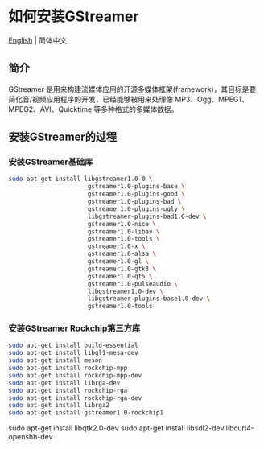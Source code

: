 # 如何安装GStreamer

[English](./GStreamer_Install.md) | 简体中文

## 简介

GStreamer 是用来构建流媒体应用的开源多媒体框架(framework)，其目标是要简化音/视频应用程序的开发，已经能够被用来处理像 MP3、Ogg、MPEG1、MPEG2、AVI、Quicktime 等多种格式的多媒体数据。

## 安装GStreamer的过程

### 安装GStreamer基础库

```bash
sudo apt-get install libgstreamer1.0-0 \
                      gstreamer1.0-plugins-base \
                      gstreamer1.0-plugins-good \
                      gstreamer1.0-plugins-bad \
                      gstreamer1.0-plugins-ugly \
                      libgstreamer-plugins-bad1.0-dev \
                      gstreamer1.0-nice \
                      gstreamer1.0-libav \
                      gstreamer1.0-tools \
                      gstreamer1.0-x \
                      gstreamer1.0-alsa \
                      gstreamer1.0-gl \
                      gstreamer1.0-gtk3 \
                      gstreamer1.0-qt5 \
                      gstreamer1.0-pulseaudio \
                      libgstreamer1.0-dev \
                      libgstreamer-plugins-base1.0-dev \
                      gstreamer1.0-tools
```

### 安装GStreamer Rockchip第三方库

```bash
sudo apt-get install build-essential
sudo apt-get install libgl1-mesa-dev
sudo apt-get install meson
sudo apt-get install rockchip-mpp
sudo apt-get install rockchip-mpp-dev
sudo apt-get install librga-dev
sudo apt-get install rockchip-rga
sudo apt-get install rockchip-rga-dev
sudo apt-get install librga2
sudo apt-get install gstreamer1.0-rockchip1 
```

sudo apt-get install libqtk2.0-dev
sudo apt-get install libsdl2-dev libcurl4-openshh-dev

